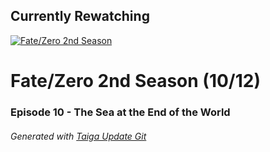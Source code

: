 ﻿
## Currently Rewatching

[![Fate/Zero 2nd Season](https://s4.anilist.co/file/anilistcdn/media/anime/cover/medium/nx11741-Twb6iJx77FFV.jpg)](https://anilist.co/anime/11741)

# Fate/Zero 2nd Season (10/12)

### Episode 10 - The Sea at the End of the World

###### *Generated with [Taiga Update Git](https://github.com/nike4613/taiga-update-git)*